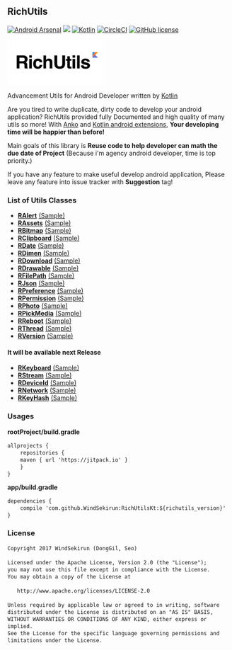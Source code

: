 ## RichUtils
[![Android Arsenal](https://img.shields.io/badge/Android%20Arsenal-RichUtils-brightgreen.svg?style=flat)](https://android-arsenal.com/details/1/5854) [![](https://jitpack.io/v/WindSekirun/RichUtilsKt.svg)](https://jitpack.io/#WindSekirun/RichUtilsKt)	[![Kotlin](https://img.shields.io/badge/kotlin-1.1.2-blue.svg)](http://kotlinlang.org)	[![CircleCI](https://circleci.com/gh/WindSekirun/RichUtilsKt.svg?style=svg)](https://circleci.com/gh/WindSekirun/RichUtilsKt) [![GitHub license](https://img.shields.io/badge/license-Apache%20License%202.0-blue.svg?style=flat)](http://www.apache.org/licenses/LICENSE-2.0)

<img src="richutils-logo.png" alt="RichUtils logo" height="101" width="220" />

Advancement Utils for Android Developer written by [Kotlin](https://kotlinlang.org)

Are you tired to write duplicate, dirty code to develop your android application? RichUtils provided fully Documented and high quality of many utils so more! With [Anko](https://github.com/Kotlin/anko) and [Kotlin android extensions](https://kotlinlang.org/docs/tutorials/android-plugin.html), **Your developing time will be happier than before!**

Main goals of this library is **Reuse code to help developer can math the due date of Project** (Because i'm agency android developer, time is top priority.)

If you have any feature to make useful develop android application, Please leave any feature into issue tracker with **Suggestion** tag!

### List of Utils Classes
* [**RAlert**](RichUtils/src/main/java/pyxis/uzuki/live/richutilskt/RAlert.kt) [(Sample)](sample/src/main/java/pyxis/uzuki/live/richutilssample/AlertActivity.kt) 
* [**RAssets**](RichUtils/src/main/java/pyxis/uzuki/live/richutilskt/RAssets.kt) [(Sample)](sample/src/main/java/pyxis/uzuki/live/richutilssample/JSONActivity.kt)
* [**RBitmap**](RichUtils/src/main/java/pyxis/uzuki/live/richutilskt/RBitmap.kt) [(Sample)](sample/src/main/java/pyxis/uzuki/live/richutilssample/BitmapActivity.kt) 
* [**RClipboard**](RichUtils/src/main/java/pyxis/uzuki/live/richutilskt/RClipboard.kt) [(Sample)](sample/src/main/java/pyxis/uzuki/live/richutilssample/DateActivity.kt) 
* [**RDate**](RichUtils/src/main/java/pyxis/uzuki/live/richutilskt/RDate.kt) [(Sample)](sample/src/main/java/pyxis/uzuki/live/richutilssample/DateActivity.kt) 
* [**RDimen**](RichUtils/src/main/java/pyxis/uzuki/live/richutilskt/RDimen.kt) [(Sample)](sample/src/main/java/pyxis/uzuki/live/richutilssample/MiscActivity.kt) 
* [**RDownload**](RichUtils/src/main/java/pyxis/uzuki/live/richutilskt/RDownload.kt) [(Sample)](sample/src/main/java/pyxis/uzuki/live/richutilssample/BitmapActivity.kt)
* [**RDrawable**](RichUtils/src/main/java/pyxis/uzuki/live/richutilskt/RDrawable.kt) [(Sample)](sample/src/main/java/pyxis/uzuki/live/richutilssample/BitmapActivity.kt)
* [**RFilePath**](RichUtils/src/main/java/pyxis/uzuki/live/richutilskt/RFilePath.kt) [(Sample)](sample/src/main/java/pyxis/uzuki/live/richutilssample/PickMediaActivity.kt)
* [**RJson**](RichUtils/src/main/java/pyxis/uzuki/live/richutilskt/RJson.kt) [(Sample)](sample/src/main/java/pyxis/uzuki/live/richutilssample/JSONActivity.kt)
* [**RPreference**](RichUtils/src/main/java/pyxis/uzuki/live/richutilskt/RPreference.kt) [(Sample)](sample/src/main/java/pyxis/uzuki/live/richutilssample/PreferenceActivity.kt)
* [**RPermission**](RichUtils/src/main/java/pyxis/uzuki/live/richutilskt/RPermission.kt) [(Sample)](sample/src/main/java/pyxis/uzuki/live/richutilssample/PermissionActivity.kt)
* [**RPhoto**](RichUtils/src/main/java/pyxis/uzuki/live/richutilskt/RPhoto.kt) [(Sample)](sample/src/main/java/pyxis/uzuki/live/richutilssample/PickMediaActivity.kt)
* [**RPickMedia**](RichUtils/src/main/java/pyxis/uzuki/live/richutilskt/RPickMedia.kt) [(Sample)](sample/src/main/java/pyxis/uzuki/live/richutilssample/PickMediaActivity.kt)
* [**RReboot**](RichUtils/src/main/java/pyxis/uzuki/live/richutilskt/RReboot.kt) [(Sample)](sample/src/main/java/pyxis/uzuki/live/richutilssample/MainActivity.kt)
* [**RThread**](RichUtils/src/main/java/pyxis/uzuki/live/richutilskt/RThread.kt) [(Sample)](sample/src/main/java/pyxis/uzuki/live/richutilssample/BitmapActivity.kt)
* [**RVersion**](RichUtils/src/main/java/pyxis/uzuki/live/richutilskt/RVersion.kt) [(Sample)](sample/src/main/java/pyxis/uzuki/live/richutilssample/MiscActivity.kt)

#### It will be available next Release
* [**RKeyboard**](RichUtils/src/main/java/pyxis/uzuki/live/richutilskt/RKeyboard.kt) [(Sample)](sample/src/main/java/pyxis/uzuki/live/richutilssample/PreferenceActivity.kt)
* [**RStream**](RichUtils/src/main/java/pyxis/uzuki/live/richutilskt/RStream.kt) [(Sample)](sample/src/main/java/pyxis/uzuki/live/richutilssample/MainActivity.kt)
* [**RDeviceId**](RichUtils/src/main/java/pyxis/uzuki/live/richutilskt/RDeviceId.kt) [(Sample)](sample/src/main/java/pyxis/uzuki/live/richutilssample/PermissionActivity.kt)
* [**RNetwork**](RichUtils/src/main/java/pyxis/uzuki/live/richutilskt/RNetwork.kt) [(Sample)](sample/src/main/java/pyxis/uzuki/live/richutilssample/MiscActivity.kt)
* [**RKeyHash**](RichUtils/src/main/java/pyxis/uzuki/live/richutilskt/RKeyHash.kt) [(Sample)](sample/src/main/java/pyxis/uzuki/live/richutilssample/MiscActivity.kt)

### Usages

**rootProject/build.gradle**
```	
allprojects {
    repositories {
	maven { url 'https://jitpack.io' }
    }
}
```

**app/build.gradle**
```
dependencies {
    compile 'com.github.WindSekirun:RichUtilsKt:${richutils_version}'
}
```

### License 
```
Copyright 2017 WindSekirun (DongGil, Seo)

Licensed under the Apache License, Version 2.0 (the "License");
you may not use this file except in compliance with the License.
You may obtain a copy of the License at

   http://www.apache.org/licenses/LICENSE-2.0

Unless required by applicable law or agreed to in writing, software
distributed under the License is distributed on an "AS IS" BASIS,
WITHOUT WARRANTIES OR CONDITIONS OF ANY KIND, either express or implied.
See the License for the specific language governing permissions and
limitations under the License.
```
